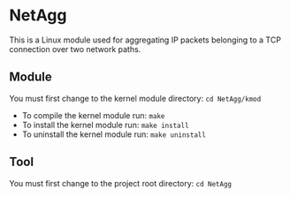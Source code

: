 NetAgg
======
This is a Linux module used for aggregating IP packets belonging to a TCP connection over two network paths.

Module
------
You must first change to the kernel module directory: `cd NetAgg/kmod`

* To compile the kernel module run: `make`
* To install the kernel module run: `make install`
* To uninstall the kernel module run: `make uninstall`

Tool
----
You must first change to the project root directory: `cd NetAgg`
